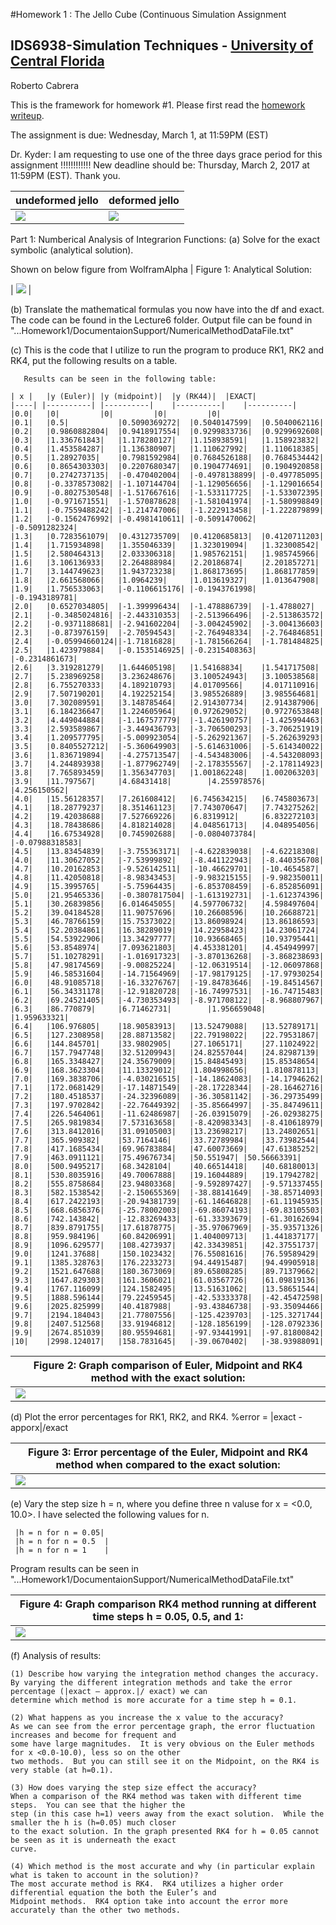 #Homework 1 : The Jello Cube (Continuous Simulation Assignment
## IDS6938-Simulation Techniques - [University of Central Florida](http://www.ist.ucf.edu/grad/)
Roberto Cabrera


This is the framework for homework #1. Please first read the [homework writeup](HomeWork%231.pdf).

The assignment is due: Wednesday, March 1,  at 11:59PM (EST)

Dr. Kyder: I am requesting to use one of the three days grace period for this assignment !!!!!!!!!!!!
New deadline should be: Thursday, March 2, 2017 at 11:59PM (EST). Thank you.


| undeformed jello  | deformed jello |
| ------------- | ------------- |
| ![](images/undeformed3.png?raw=true)  | ![](images/deformed3.png?raw=true) |

Part 1: Numberical Analysis of Integrarion Functions:
 (a) Solve for the exact symbolic (analytical solution).
 
 
 Shown on below figure from WolframAlpha
| Figure 1: Analytical Solution:   

| ![](images/DifferentialEquationSolutionHW1Part1.PNG?raw=true) | 

 
 (b) Translate the mathematical formulas you now have into the df and exact.
       The code can be found in the Lecture6 folder.  Output file can be found in "...Homework1/DocumentaionSupport/NumericalMethodDataFile.txt"
	   
(c)  This is the code that I utilize to run the program to produce 
	   RK1, RK2 and RK4, put the following results on a table.
	   
	   Results can be seen in the following table:
	   
	| x |	|y (Euler)|	|y (midpoint)|	|y (RK44)|	|EXACT|
	|----| |----------|	|----------|	|----------|	|----------|
	|0.0|	|0|	        |0|	        |0|	        |0|
	|0.1|	|0.5|			|0.5090369272|	|0.5040147599|	|0.5040062116|
	|0.2|	|0.9860882804|	|0.9418917554|	|0.9299833736|	|0.9299692608|
	|0.3|	|1.336761843|	|1.178280127|	|1.158938591|	|1.158923832|
	|0.4|	|1.453584287|	|1.136380907|	|1.110627992|	|1.110618385|
	|0.5|	|1.28927035|	|0.7981592984|	|0.7684526188|	|0.7684534442|
	|0.6|	|0.8654303303|	|0.2207680347|	|0.1904774691|	|0.1904920858|
	|0.7|	|0.2742737135|	|-0.470402004|	|-0.4978138899|	|-0.497785095|
	|0.8|	|-0.3378573082|	|-1.107144704|	|-1.129056656|	|-1.129016654|
	|0.9|	|-0.8027530548|	|-1.517667616|	|-1.533117725|	|-1.533072395|
	|1.0|	|-0.971671551|	|-1.570878628|	|-1.581041974|	|-1.580998849|
	|1.1|	|-0.7559488242|	|-1.214747006|	|-1.222913458|	|-1.222879899|
	|1.2|	|-0.1562476992|	|-0.4981410611|	|-0.5091470062|	|-0.5091282324|
	|1.3|	|0.7283561079|	|0.4312735709|	|0.4120685813|	|0.4120711203|
	|1.4|	|1.715934898|	|1.355046339|	|1.323019094|	|1.323008542|
	|1.5|	|2.580464313|	|2.033306318|	|1.985762151|	|1.985745966|
	|1.6|	|3.106136933|	|2.264888984|	|2.20186874|	|2.201857271|
	|1.7|	|3.144749623|	|1.943723238|	|1.868173695|	|1.868177859|
	|1.8|	|2.661568066|	|1.0964239|		|1.013619327|	|1.013647908|
	|1.9|	|1.756533063|	|-0.1106615176|	|-0.1943761998|	|-0.1943189781|
	|2.0|	|0.6527034805|	|-1.399996434|	|-1.478886739|	|-1.4788027|
	|2.1|	|-0.3485024816|	|-2.443310353|	|-2.513966496|	|-2.513863572|
	|2.2|	|-0.9371188681|	|-2.941602204|	|-3.004245902|	|-3.004136603|
	|2.3|	|-0.873976159|	|-2.70594543|	|-2.764948334|	|-2.764846851|
	|2.4|	|-0.05994660124||-1.71816828|	|-1.781566264|	|-1.781484825|
	|2.5|	|1.423979884|	|-0.1535146925|	|-0.2315408363|	|-0.2314861673|
	|2.6|	|3.319281279|	|1.644605198|	|1.54168834|	|1.541717508|
	|2.7|	|5.238969258|	|3.236248676|	|3.100524943|	|3.100538568|
	|2.8|	|6.755270333|	|4.189210793|	|4.01709566|	|4.017110916|
	|2.9|	|7.507190201|	|4.192252154|	|3.985526889|	|3.985564681|
	|3.0|	|7.302089591|	|3.148785464|	|2.914307734|	|2.914387906|
	|3.1|	|6.184236647|	|1.224605964|	|0.972629052|	|0.9727653848|
	|3.2|	|4.449044884|	|-1.167577779|	|-1.426190757|	|-1.425994463|
	|3.3|	|2.593589867|	|-3.449436793|	|-3.706500293|	|-3.706251919|
	|3.4|	|1.209577795|	|-5.009923054|	|-5.262921367|	|-5.262639293|
	|3.5|	|0.8405527212|	|-5.360649903|	|-5.614631006|	|-5.614340022|
	|3.6|	|1.836719894|	|-4.275713547|	|-4.543483006|	|-4.543208093|
	|3.7|	|4.244893938|	|-1.877962749|	|-2.178355567|	|-2.178114923|
	|3.8|	|7.765893459|	|1.356347703|	|1.001862248|	|1.002063203|
	|3.9|	|11.797567|		|4.68431418|		|4.255978576|	|4.256150562|
	|4.0|	|15.56128357|	|7.261608412|	|6.745634215|	|6.745803673|
	|4.1|	|18.28779237|	|8.351461123|	|7.743070647|	|7.743275262|
	|4.2|	|19.42038688|	|7.527669226|	|6.8319912|		|6.832272103|
	|4.3|	|18.78438686|	|4.818214028|	|4.048561713|	|4.048954056|
	|4.4|	|16.67534928|	|0.745902688|	|-0.0804073784|	|-0.07988318583|
	|4.5|	|13.83454839|	|-3.755363171|	|-4.622839038|	|-4.62218308|
	|4.0|	|11.30627052|	|-7.53999892|	|-8.441122943|	|-8.440356708|
	|4.7|	|10.20162853|	|-9.526142511|	|-10.46629701|	|-10.4654587|
	|4.8|	|11.42050818|	|-8.98343453|	|-9.983215155|	|-9.982350011|
	|4.9|	|15.3995765|	|-5.75964435|	|-6.853708459|	|-6.852856091|
	|5.0|	|21.95465336|	|-0.3807817504|	|-1.613192731|	|-1.612374396|
	|5.1|	|30.26839856|	|6.014645055|	|4.597706732|	|4.598497604|
	|5.2|	|39.04184528|	|11.90757696|	|10.26608596|	|10.26688721|
	|5.3|	|46.78766159|	|15.75373022|	|13.86098924|	|13.86186593|
	|5.4|	|52.20384861|	|16.38289019|	|14.22958423|	|14.23061724|
	|5.5|	|54.53922906|	|13.34297777|	|10.93668465|	|10.93795441|
	|5.6|	|53.8548974|	|7.093621803|	|4.453381201|	|4.454949997|
	|5.7|	|51.10278291|	|-1.016917323|	|-3.870136268|	|-3.868238693|
	|5.8|	|47.98174569|	|-9.00825224|	|-12.06319514|	|-12.06097868|
	|5.9|	|46.58531604|	|-14.71564969|	|-17.98179125|	|-17.97930254|
	|6.0|	|48.91085718|	|-16.33276767|	|-19.84783646|	|-19.84514567|
	|6.1|	|56.34331178|	|-12.91820728|	|-16.74997531|	|-16.74715483|
	|6.2|	|69.24521405|	|-4.730353493|	|-8.971708122|	|-8.968807967|
	|6.3|	|86.770879|		|6.71462731|		|1.956659048|	|1.959633321|
	|6.4|	|106.976805|	|18.90583913|	|13.52479088|	|13.52789171|
	|6.5|	|127.2308958|	|28.88713582|	|22.79198022|	|22.79531867|
	|6.6|	|144.845701|	|33.9802905|	|27.1065171|	|27.11024922|
	|6.7|	|157.7947748|	|32.51209943|	|24.82557044|	|24.82987139|
	|6.8|	|165.3348427|	|24.35679009|	|15.84845493|	|15.85348654|
	|6.9|	|168.3623304|	|11.13329012|	|1.804998656|	|1.810878113|
	|7.0|	|169.3838706|	|-4.030216515|	|-14.18624083|	|-14.17946262|
	|7.1|	|172.0681429|	|-17.14871549|	|-28.17228344|	|-28.16462716|
	|7.2|	|180.4518537|	|-24.32396089|	|-36.30581142|	|-36.29735499|
	|7.3|	|197.9702842|	|-22.76449392|	|-35.85664997|	|-35.84749611|
	|7.4|	|226.5464061|	|-11.62486987|	|-26.03915079|	|-26.02938275|
	|7.5|	|265.9819834|	|7.573163658|	|-8.420983343|	|-8.410618979|
	|7.6|	|313.8412016|	|31.09105003|	|13.23698217|	|13.24802651|
	|7.7|	|365.909382|	|53.7164146|	|33.72789984|	|33.73982544|
	|7.8|	|417.1685434|	|69.96783884|	|47.60073669|	|47.61385252|
	|7.9|	|463.0911121|	|75.49676734|	|50.551947|	|50.56663391|
	|8.0|	|500.9495217|	|68.3428104|	|40.66514418|	|40.68180013|
	|8.1|	|530.8035916|	|49.70067888|	|19.16044889|	|19.17942782|
	|8.2|	|555.8758684|	|23.94803368|	|-9.592897427|	|-9.571337455|
	|8.3|	|582.1538542|	|-2.150655369|	|-38.88141649|	|-38.85714093|
	|8.4|	|617.2422193|	|-20.94381739|	|-61.14646828|	|-61.11945935|
	|8.5|	|668.6856376|	|-25.78002003|	|-69.86074193|	|-69.83105503|
	|8.6|	|742.143842|	|-12.83269433|	|-61.33393679|	|-61.30162694|
	|8.7|	|839.8791755|	|17.61878775|	|-35.97067969|	|-35.93571326|
	|8.8|	|959.984196|	|60.84206991|	|1.404009713|	|1.441837177|
	|8.9|	|1096.629577|	|108.4273937|	|42.33439851|	|42.37551737|
	|9.0|	|1241.37688|	|150.1023432|	|76.55081616|	|76.59589429|
	|9.1|	|1385.328763|	|176.2233273|	|94.44915487|	|94.49905918|
	|9.2|	|1521.647688|	|180.3673069|	|89.65808285|	|89.71379662|
	|9.3|	|1647.829303|	|161.3606021|	|61.03567726|	|61.09819136|
	|9.4|	|1767.116099|	|124.1582495|	|13.51631062|	|13.58651544|
	|9.5|	|1888.596144|	|79.22459545|	|-42.53333378|	|-42.45472598|
	|9.6|	|2025.825999|	|40.4187988|	|-93.43846738|	|-93.35094466|
	|9.7|	|2194.184043|	|21.77807556|	|-125.4239703|	|-125.3271744|
	|9.8|	|2407.512568|	|33.91946812|	|-128.1856199|	|-128.0792336|
	|9.9|	|2674.851039|	|80.95594681|	|-97.93441991|	|-97.81800842|
	|10|	|2998.124017|	|158.7831645|	|-39.0670402|	|-38.93988091|



 
| Figure 2: Graph comparison of Euler, Midpoint and RK4 method with the exact solution:   
| ------------- 
| ![](images/EulerMidpointRK4andExactResults.PNG?raw=true)|
	

(d) Plot the error percentages for RK1, RK2, and RK4.
     %error = |exact - apporx|/exact
	 
	 
| Figure 3: Error percentage of the  Euler, Midpoint and RK4 method when compared to the exact solution:   
| -------------|
| ![](images/EulerMidpointRK4andExactError.PNG?raw=true)|


(e) Vary the step size h = n, where you define three n valuse for x = <0.0, 10.0>.  I have selected the following values for n.
     
	 |h = n for n = 0.05|
	 |h = n for n = 0.5  |
	 |h = n for n = 1    |
	 
Program results can be seen in "...Homework1/DocumentaionSupport/NumericalMethodDataFile.txt"
	
| Figure 4: Graph comparison RK4 method running at different time steps h = 0.05, 0.5, and 1:   
| -------------|
| ![](images/RK4atTimeStpes_0.05_0.5_1.PNG?raw=true)|	
	
(f) Analysis of results:
    
	(1) Describe how varying the integration method changes the accuracy.
	By varying the different integration methods and take the error percentage (|exact – approx.|/ exact) we can
    determine which method is more accurate for a time step h = 0.1.                                                               
	
	(2) What happens as you increase the x value to the accuracy?
	As we can see from the error percentage graph, the error fluctuation increases and become for frequent and 
    some have large magnitudes.  It is very obvious on the Euler methods for x <0.0-10.0), less so on the other 
    two methods.  But you can still see it on the Midpoint, on the RK4 is very stable (at h=0.1).                          
	
	(3) How does varying the step size effect the accuracy?
	When a comparison of the RK4 method was taken with different time steps.  You can see that the higher the 
    step (in this case h=1) veers away from the exact solution.  While the smaller the h is (h=0.05) much closer 
	to the exact solution. In the graph presented RK4 for h = 0.05 cannot be seen as it is underneath the exact  
	curve.                                                                                                                                                  
	
	(4) Which method is the most accurate and why (in particular explain what is taken to account in the solution)?
	The most accurate method is RK4.  RK4 utilizes a higher order differential equation the both the Euler’s and 
    Midpoint methods.  RK4 option take into account the error more accurately than the other two methods.     
	
	
	
	
	
	
	
	